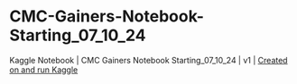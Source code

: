 # CMC-Gainers-Notebook-Starting_07_10_24


Kaggle Notebook | CMC Gainers Notebook Starting_07_10_24  | v1 | [Created on and run  Kaggle](https://www.kaggle.com/code/ayfait/cmc-gainers-notebook-starting-07-10-24)


